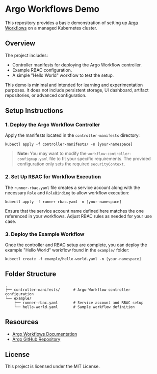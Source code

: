# Argo Workflows Demo

This repository provides a basic demonstration of setting up [Argo Workflows](https://argoproj.github.io/argo-workflows/) on a managed Kubernetes cluster.

## Overview

The project includes:

- Controller manifests for deploying the Argo Workflow controller.
- Example RBAC configuration.
- A simple "Hello World" workflow to test the setup.

This demo is minimal and intended for learning and experimentation purposes. It does not include persistent storage, UI dashboard, artifact repositories, or advanced configuration.

## Setup Instructions

### 1. Deploy the Argo Workflow Controller

Apply the manifests located in the `controller-manifests` directory:

```
kubectl apply -f controller-manifests/ -n [your-namespace]
```

> **Note:** You may want to modify the `workflow-controller-configmap.yaml` file to fit your specific requirements. The provided configuration only sets the required `securityContext`.

### 2. Set Up RBAC for Workflow Execution

The `runner-rbac.yaml` file creates a service account along with the necessary `Role` and `RoleBinding` to allow workflow execution:

```
kubectl apply -f runner-rbac.yaml -n [your-namespace]
```

Ensure that the service account name defined here matches the one referenced in your workflows. Adjust RBAC rules as needed for your use case.

### 3. Deploy the Example Workflow

Once the controller and RBAC setup are complete, you can deploy the example "Hello World" workflow found in the `example/` folder:

```
kubectl create -f example/hello-world.yaml -n [your-namespace]
```

## Folder Structure

```
.
├── controller-manifests/      # Argo Workflow controller configuration
└── example/
    ├── runner-rbac.yaml       # Service account and RBAC setup
    └── hello-world.yaml       # Sample workflow definition
```

## Resources

- [Argo Workflows Documentation](https://argoproj.github.io/argo-workflows/)
- [Argo GitHub Repository](https://github.com/argoproj/argo-workflows)

## License

This project is licensed under the MIT License.

